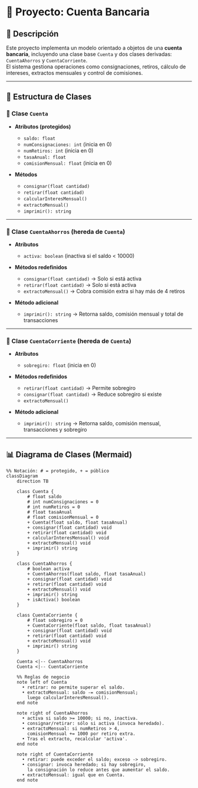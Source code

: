 # 🏦 Proyecto: Cuenta Bancaria

## 📌 Descripción
Este proyecto implementa un modelo orientado a objetos de una **cuenta bancaria**, incluyendo una clase base `Cuenta` y dos clases derivadas: `CuentaAhorros` y `CuentaCorriente`.  
El sistema gestiona operaciones como consignaciones, retiros, cálculo de intereses, extractos mensuales y control de comisiones.

---

## 📂 Estructura de Clases

### 🔹 Clase `Cuenta`
- **Atributos (protegidos)**  
  - `saldo: float`  
  - `numConsignaciones: int` (inicia en 0)  
  - `numRetiros: int` (inicia en 0)  
  - `tasaAnual: float`  
  - `comisionMensual: float` (inicia en 0)  

- **Métodos**  
  - `consignar(float cantidad)`  
  - `retirar(float cantidad)`  
  - `calcularInteresMensual()`  
  - `extractoMensual()`  
  - `imprimir(): string`  

---

### 🔹 Clase `CuentaAhorros` (hereda de `Cuenta`)
- **Atributos**  
  - `activa: boolean` (inactiva si el saldo < 10000)  

- **Métodos redefinidos**  
  - `consignar(float cantidad)` → Solo si está activa  
  - `retirar(float cantidad)` → Solo si está activa  
  - `extractoMensual()` → Cobra comisión extra si hay más de 4 retiros  

- **Método adicional**  
  - `imprimir(): string` → Retorna saldo, comisión mensual y total de transacciones  

---

### 🔹 Clase `CuentaCorriente` (hereda de `Cuenta`)
- **Atributos**  
  - `sobregiro: float` (inicia en 0)  

- **Métodos redefinidos**  
  - `retirar(float cantidad)` → Permite sobregiro  
  - `consignar(float cantidad)` → Reduce sobregiro si existe  
  - `extractoMensual()`  

- **Método adicional**  
  - `imprimir(): string` → Retorna saldo, comisión mensual, transacciones y sobregiro  

---

## 📊 Diagrama de Clases (Mermaid)

```mermaid
%% Notación: # = protegido, + = público
classDiagram
    direction TB

    class Cuenta {
        # float saldo
        # int numConsignaciones = 0
        # int numRetiros = 0
        # float tasaAnual
        # float comisionMensual = 0
        + Cuenta(float saldo, float tasaAnual)
        + consignar(float cantidad) void
        + retirar(float cantidad) void
        + calcularInteresMensual() void
        + extractoMensual() void
        + imprimir() string
    }

    class CuentaAhorros {
        # boolean activa
        + CuentaAhorros(float saldo, float tasaAnual)
        + consignar(float cantidad) void
        + retirar(float cantidad) void
        + extractoMensual() void
        + imprimir() string
        + isActiva() boolean
    }

    class CuentaCorriente {
        # float sobregiro = 0
        + CuentaCorriente(float saldo, float tasaAnual)
        + consignar(float cantidad) void
        + retirar(float cantidad) void
        + extractoMensual() void
        + imprimir() string
    }

    Cuenta <|-- CuentaAhorros
    Cuenta <|-- CuentaCorriente

    %% Reglas de negocio
    note left of Cuenta
      • retirar: no permite superar el saldo.
      • extractoMensual: saldo -= comisionMensual;
        luego calcularInteresMensual().
    end note

    note right of CuentaAhorros
      • activa si saldo >= 10000; si no, inactiva.
      • consignar/retirar: sólo si activa (invoca heredado).
      • extractoMensual: si numRetiros > 4,
        comisionMensual += 1000 por retiro extra.
      • Tras el extracto, recalcular 'activa'.
    end note

    note right of CuentaCorriente
      • retirar: puede exceder el saldo; exceso -> sobregiro.
      • consignar: invoca heredado; si hay sobregiro,
        la consignación lo reduce antes que aumentar el saldo.
      • extractoMensual: igual que en Cuenta.
    end note
